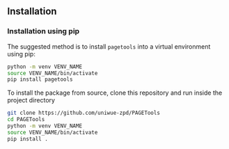 ## Installation
### Installation using pip
The suggested method is to install `pagetools` into a virtual environment using pip:
```bash
python -m venv VENV_NAME
source VENV_NAME/bin/activate
pip install pagetools
```
To install the package from source, clone this repository and run inside the project directory
```bash
git clone https://github.com/uniwue-zpd/PAGETools
cd PAGETools
python -m venv VENV_NAME
source VENV_NAME/bin/activate
pip install .
```
